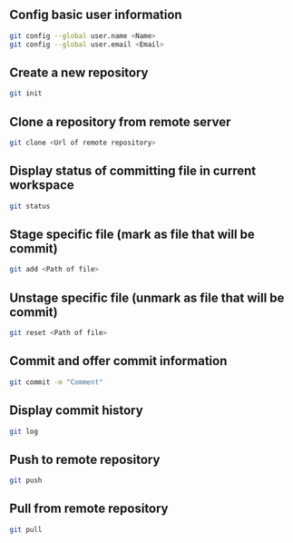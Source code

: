 ## Config basic user information
```bash
git config --global user.name <Name>
git config --global user.email <Email>
```

## Create a new repository
```bash
git init
```

## Clone a repository from remote server
```bash
git clone <Url of remote repository>
```

## Display status of committing file in current workspace
```bash
git status
```

## Stage specific file (mark as file that will be commit)
```bash
git add <Path of file>
```

## Unstage specific file (unmark as file that will be commit)
```bash
git reset <Path of file>
```

## Commit and offer commit information
```bash
git commit -m "Comment"
```

## Display commit history
```bash
git log
```

## Push to remote repository
```bash
git push
```

## Pull from remote repository
```bash
git pull
```